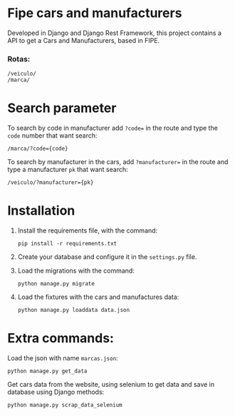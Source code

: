 # Fipe cars and manufacturers



Developed in Django and Django Rest Framework, this project contains a API to get a Cars and Manufacturers, based in FIPE. 
### Rotas:

    /veiculo/    
    /marca/    

# Search parameter

To search by code in manufacturer add `?code=` in the route and type the `code` number that want search:

    /marca/?code={code}

To search by manufacturer in the cars, add  `?manufacturer=` in the route and type a manufacturer `pk` that want search:

    /veiculo/?manufacturer={pk}

# Installation
1.  Install the requirements file, with the command:

    ```pip install -r requirements.txt```

2.  Create your database and configure it in the `settings.py`  file.

2.  Load the migrations with the command:

    ```python manage.py migrate```

3.  Load the fixtures with the cars and manufactures data:

    ```python manage.py loaddata data.json```

# Extra commands:

Load the json with name `marcas.json`:

```python manage.py get_data```

    
Get cars data from the website, using selenium to get data and save in database using Django methods:

```python manage.py scrap_data_selenium```
